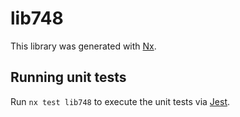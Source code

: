 # lib748

This library was generated with [Nx](https://nx.dev).

## Running unit tests

Run `nx test lib748` to execute the unit tests via [Jest](https://jestjs.io).
